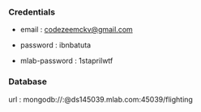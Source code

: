 ### Credentials ###

+ email : codezeemckv@gmail.com
+ password : ibnbatuta

+ mlab-password : 1staprilwtf

### Database ###
url : mongodb://<dbuser>:<dbpassword>@ds145039.mlab.com:45039/flighting